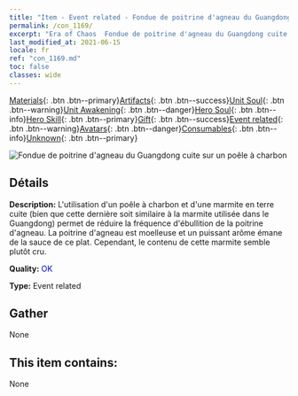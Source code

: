 ```yaml
---
title: "Item - Event related - Fondue de poitrine d'agneau du Guangdong cuite sur un poêle à charbon"
permalink: /con_1169/
excerpt: "Era of Chaos  Fondue de poitrine d'agneau du Guangdong cuite sur un poêle à charbon"
last_modified_at: 2021-06-15
locale: fr
ref: "con_1169.md"
toc: false
classes: wide
---
```

 [Materials](/ItemsFR/){: .btn .btn--primary}[Artifacts](/ItemsFR/Artifacts/){: .btn .btn--success}[Unit Soul](/ItemsFR/UnitSoul/){: .btn .btn--warning}[Unit Awakening](/ItemsFR/UnitAwakening/){: .btn .btn--danger}[Hero Soul](/ItemsFR/HeroSoul/){: .btn .btn--info}[Hero Skill](/ItemsFR/HeroSkill/){: .btn .btn--primary}[Gift](/ItemsFR/Gift/){: .btn .btn--success}[Event related](/ItemsFR/Events/){: .btn .btn--warning}[Avatars](/ItemsFR/Avatars/){: .btn .btn--danger}[Consumables](/ItemsFR/Consumables/){: .btn .btn--info}[Unknown](/ItemsFR/Unknown/){: .btn .btn--primary}

 ![Fondue de poitrine d'agneau du Guangdong cuite sur un poêle à charbon](/images/t/i_81511121.png)

## Détails
 **Description:** L'utilisation d'un poêle à charbon et d'une marmite en terre cuite (bien que cette dernière soit similaire à la marmite utilisée dans le Guangdong) permet de réduire la fréquence d'ébullition de la poitrine d'agneau. La poitrine d'agneau est moelleuse et un puissant arôme émane de la sauce de ce plat. Cependant, le contenu de cette marmite semble plutôt cru.

 **Quality:** <span style="color: #0000CD">OK</span>

 **Type:** Event related

## Gather

  None

## This item contains:

  None

